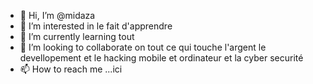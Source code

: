 - 👋 Hi, I’m @midaza
- 👀 I’m interested in  le fait d'apprendre
- 🌱 I’m currently learning tout
- 💞️ I’m looking to collaborate on  tout ce qui touche  l'argent le devellopement et le hacking mobile et ordinateur et la cyber securité  
- 📫 How to reach me ...ici



<!---
midaza/midaza is a ✨ special ✨ repository because its `README.md` (this file) appears on your GitHub profile.
You can click the Preview link to take a look at your changes.
--->

